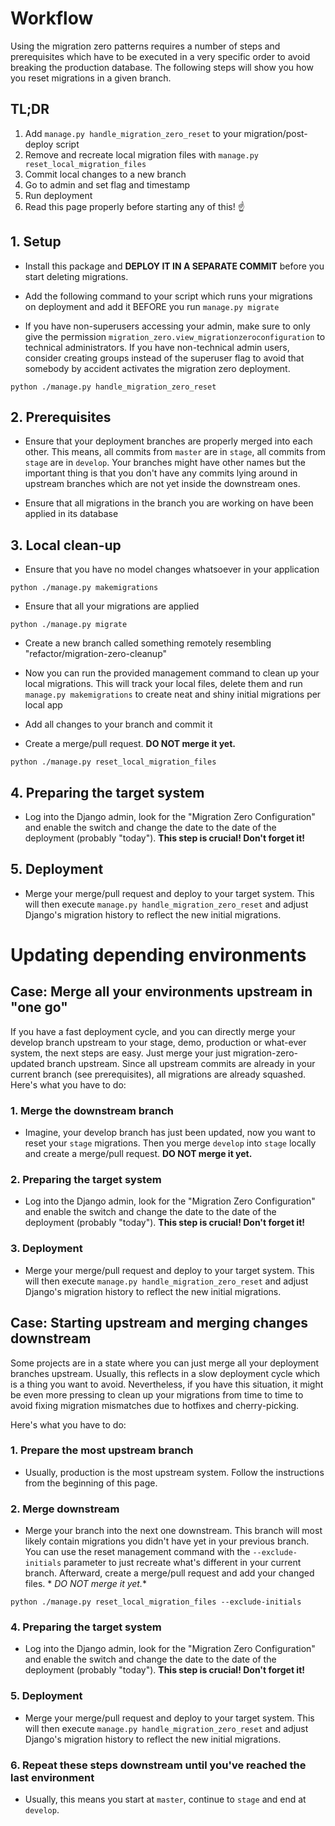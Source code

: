 # Workflow

Using the migration zero patterns requires a number of steps and prerequisites which have to be executed in a very
specific order to avoid breaking the production database. The following steps will show you how you reset migrations in
a given branch.

## TL;DR

1. Add `manage.py handle_migration_zero_reset` to your migration/post-deploy script
2. Remove and recreate local migration files with `manage.py reset_local_migration_files`
3. Commit local changes to a new branch
4. Go to admin and set flag and timestamp
5. Run deployment
6. Read this page properly before starting any of this! ☝️

## 1. Setup

* Install this package and **DEPLOY IT IN A SEPARATE COMMIT** before you start deleting migrations.
* Add the following command to your script which runs your migrations on deployment and add it BEFORE you
  run `manage.py migrate`

* If you have non-superusers accessing your admin, make sure to only give the
  permission `migration_zero.view_migrationzeroconfiguration` to technical administrators. If you have non-technical
  admin users, consider creating groups instead of the superuser flag to avoid that somebody by accident activates the
  migration zero deployment.

```shell
python ./manage.py handle_migration_zero_reset
```

## 2. Prerequisites

* Ensure that your deployment branches are properly merged into each other. This means, all commits from `master` are
  in `stage`, all commits from `stage` are in `develop`. Your branches might have other names but the important thing is
  that you don't have any commits lying around in upstream branches which are not yet inside the downstream ones.

* Ensure that all migrations in the branch you are working on have been applied in its database

## 3. Local clean-up

* Ensure that you have no model changes whatsoever in your application

```shell
python ./manage.py makemigrations
```

* Ensure that all your migrations are applied

```shell
python ./manage.py migrate
```

* Create a new branch called something remotely resembling "refactor/migration-zero-cleanup"

* Now you can run the provided management command to clean up your local migrations. This will track your local files,
  delete them and run `manage.py makemigrations` to create neat and shiny initial migrations per local app

* Add all changes to your branch and commit it

* Create a merge/pull request. **DO NOT merge it yet.**

```shell
python ./manage.py reset_local_migration_files
```

## 4. Preparing the target system

* Log into the Django admin, look for the "Migration Zero Configuration" and enable the switch and change the date to
  the date of the deployment (probably "today"). **This step is crucial! Don't forget it!**

## 5. Deployment

* Merge your merge/pull request and deploy to your target system. This will then
  execute `manage.py handle_migration_zero_reset` and adjust Django's migration history to reflect the new initial
  migrations.

# Updating depending environments

## Case: Merge all your environments upstream in "one go"

If you have a fast deployment cycle, and you can directly merge your develop branch upstream to your stage, demo,
production or what-ever system, the next steps are easy. Just merge your just migration-zero-updated branch upstream.
Since all upstream commits are already in your current branch (see prerequisites), all migrations are already squashed.
Here's what you have to do:

### 1. Merge the downstream branch

* Imagine, your develop branch has just been updated, now you want to reset your `stage` migrations. Then you
  merge `develop` into `stage` locally and create a merge/pull request. **DO NOT merge it yet.**

### 2. Preparing the target system

* Log into the Django admin, look for the "Migration Zero Configuration" and enable the switch and change the date to
  the date of the deployment (probably "today"). **This step is crucial! Don't forget it!**

### 3. Deployment

* Merge your merge/pull request and deploy to your target system. This will then execute
  `manage.py handle_migration_zero_reset` and adjust Django's migration history to reflect the new initial migrations.

## Case: Starting upstream and merging changes downstream

Some projects are in a state where you can just merge all your deployment branches upstream. Usually, this reflects in a
slow deployment cycle which is a thing you want to avoid. Nevertheless, if you have this situation, it might be even
more pressing to clean up your migrations from time to time to avoid fixing migration mismatches due to hotfixes and
cherry-picking.

Here's what you have to do:

### 1. Prepare the most upstream branch

* Usually, production is the most upstream system. Follow the instructions from the beginning of this page.

### 2. Merge downstream

* Merge your branch into the next one downstream. This branch will most likely contain migrations you didn't have yet in
  your previous branch. You can use the reset management command with the `--exclude-initials` parameter to just
  recreate what's different in your current branch. Afterward, create a merge/pull request and add your changed files. *
  *DO NOT merge it yet.**

```shell
python ./manage.py reset_local_migration_files --exclude-initials
```

### 4. Preparing the target system

* Log into the Django admin, look for the "Migration Zero Configuration" and enable the switch and change the date to
  the date of the deployment (probably "today"). **This step is crucial! Don't forget it!**

### 5. Deployment

* Merge your merge/pull request and deploy to your target system. This will then execute
  `manage.py handle_migration_zero_reset` and adjust Django's migration history to reflect the new initial migrations.

### 6. Repeat these steps downstream until you've reached the last environment

* Usually, this means you start at `master`, continue to `stage` and end at `develop`.
